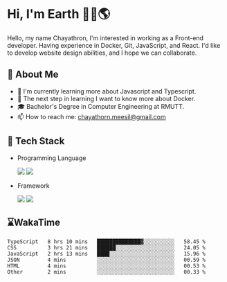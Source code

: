 # Hi, I'm Earth 👋🏽🌎
Hello, my name Chayathron, I'm interested in
working as a Front-end developer.
Having experience in Docker, Git, JavaScript,
and React. I'd like to develop website design
abilities, and I hope we can collaborate.


## 🎃 About Me

- 🌱 I'm currently learning more about Javascript and Typescript.
- 🦘 The next step in learning I want to know more about Docker.
- 🎓 Bachelor's Degree in Computer Engineering at RMUTT.
- 📫 How to reach me: chayathorn.meesil@gmail.com

## 💾 Tech Stack
- Programming Language
  <p>

    <img src="https://img.shields.io/badge/JavaScript-3B4248?style=for-the-badge&logo=JavaScript" />
    <img src="https://img.shields.io/badge/typescript-3C5E95?style=for-the-badge&logo=typescript&logoColor=white" />

  </p>
- Framework
  <p>

    <img src="https://img.shields.io/badge/React-3B4248?style=for-the-badge&logo=react" />
    <img src="https://img.shields.io/badge/Vue-3B4248?style=for-the-badge&logo=Vue.js&logoColor=#4FC08D" />
    
  </p>

## ⌛WakaTime
<!--START_SECTION:waka-->

```text
TypeScript   8 hrs 10 mins   ██████████████▓░░░░░░░░░░   58.45 %
CSS          3 hrs 21 mins   ██████░░░░░░░░░░░░░░░░░░░   24.05 %
JavaScript   2 hrs 13 mins   ████░░░░░░░░░░░░░░░░░░░░░   15.96 %
JSON         4 mins          ░░░░░░░░░░░░░░░░░░░░░░░░░   00.59 %
HTML         4 mins          ░░░░░░░░░░░░░░░░░░░░░░░░░   00.53 %
Other        2 mins          ░░░░░░░░░░░░░░░░░░░░░░░░░   00.33 %
```

<!--END_SECTION:waka-->

